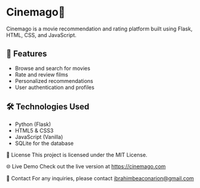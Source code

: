 # Cinemago🥀

Cinemago is a movie recommendation and rating platform built using Flask, HTML, CSS, and JavaScript.

## 🚀 Features

- Browse and search for movies
- Rate and review films
- Personalized recommendations
- User authentication and profiles

## 🛠️ Technologies Used

- Python (Flask)
- HTML5 & CSS3
- JavaScript (Vanilla)
- SQLite for the database

📄 License
This project is licensed under the MIT License.

🌐 Live Demo
Check out the live version at https://cinemago.com


📧 Contact
For any inquiries, please contact ibrahimbeaconarion@gmail.com  
